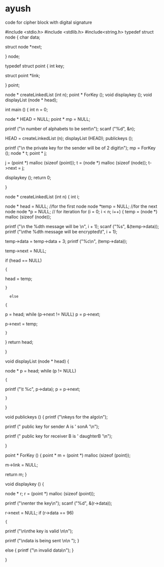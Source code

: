 # ayush
code for cipher block with digital signature

#include <stdio.h>
#include <stdlib.h>
#include<string.h>
 typedef struct node
{
char data;

struct node *next;

} node;

typedef struct point
{
int key;

struct point *link;

} point;

node * createLinkedList (int n);
point * ForKey ();
void displaykey ();
void displayList (node * head);

int main ()
{
int n = 0;

node * HEAD = NULL;
point * mp = NULL;

printf ("\n number of alphabets to be sent\n");
scanf ("%d", &n);

HEAD = createLinkedList (n);
displayList (HEAD);
publickeys ();

printf ("\n the private key for the sender will be of 2 digit\n");
mp = ForKey ();
node * t;
point * j;

j = (point *) malloc (sizeof (point));
t = (node *) malloc (sizeof (node));
t->next = j;

displaykey ();
return 0;

}

node * createLinkedList (int n)
{
int i;

node * head = NULL;	//for the first node
  node *temp = NULL;		//for the next node
  node *p = NULL;		// for iteration
  for (i = 0; i < n; i++)
    {
temp = (node *) malloc (sizeof (node));

printf ("\n the %dth message will be \n", i + 1);
scanf ("%s", &(temp->data));
printf ("\nthe %dth message will be encrypted\t", i + 1);

temp->data = temp->data + 3;
printf ("%c\n", (temp->data));

temp->next = NULL;

if (head == NULL)

	{
head = temp;

    }

      else

	{
p = head;
while (p->next != NULL)
p = p->next;

p->next = temp;

    }
}
return head;

}

void displayList (node * head)
{

node * p = head;
while (p != NULL)

    {

printf ("\t %c", p->data);
p = p->next;

    }
}


void publickeys ()
{
printf ("\nkeys for the algo\n");

printf (" public key for sender A is ' sonA '\n");

printf (" public key for receiver B is ' daughterB '\n");

}

point * ForKey ()
{
point * m = (point *) malloc (sizeof (point));

m->link = NULL;

return m;
}


void displaykey ()
{

node * r;
r = (point *) malloc (sizeof (point));

printf ("\nenter the key\n");
scanf ("%d", &(r->data));

r->next = NULL;
if (r->data == 96)

    {
printf ("\n\nthe key is valid \n\n");

printf ("\ndata is being sent \n\n ");
    }

  else
    {
printf ("\n invalid data\n");
    }
    
}
